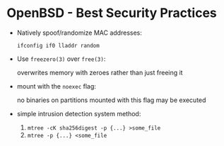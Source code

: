 # OpenBSD - Best Security Practices

* Natively spoof/randomize MAC addresses:  
  
    `ifconfig if0 lladdr random`
    
* Use `freezero(3)` over `free(3)`:  
  
    overwrites memory with zeroes rather than just freeing it
    
* mount with the `noexec` flag:  
  
    no binaries on partitions mounted with this flag may be executed
    
* simple intrusion detection system method:
    1. `mtree -cK sha256digest -p {...} >some_file`
    2. `mtree -p {...} <some_file`
